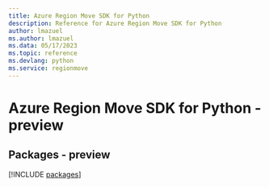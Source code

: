 ```yaml
---
title: Azure Region Move SDK for Python
description: Reference for Azure Region Move SDK for Python
author: lmazuel
ms.author: lmazuel
ms.data: 05/17/2023
ms.topic: reference
ms.devlang: python
ms.service: regionmove
---
```

# Azure Region Move SDK for Python - preview
## Packages - preview
[!INCLUDE [packages](region-move-index.md)]
